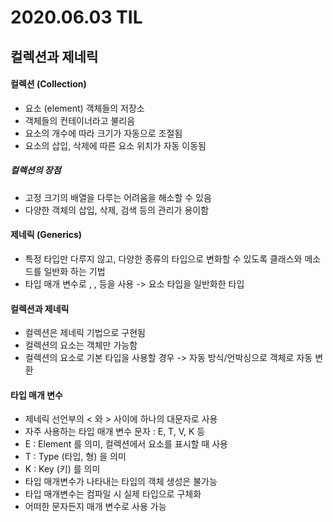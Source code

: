 # 2020.06.03 TIL

## 컬렉션과 제네릭  

#### 컬렉션 (Collection)  
- 요소 (element) 객체들의 저장소  
- 객체들의 컨테이너라고 불리음  
- 요소의 개수에 따라 크기가 자동으로 조절됨  
- 요소의 삽입, 삭제에 따른 요소 위치가 자동 이동됨  

##### 컬렉션의 장점  
- 고정 크기의 배열을 다루는 어려움을 해소할 수 있음  
- 다양한 객체의 삽입, 삭제, 검색 등의 관리가 용이함  

#### 제네릭 (Generics)  
- 특정 타입만 다루지 않고, 다양한 종류의 타입으로 변화할 수 있도록 클래스와 메소드를 일반화 하는 기법  
- 타입 매개 변수로 <E>, <K>, <V> 등을 사용 -> 요소 타입을 일반화한 타입  

#### 컬렉션과 제네릭  
- 컬렉션은 제네릭 기법으로 구현됨  
- 컬렉션의 요소는 객체만 가능함  
- 컬렉션의 요소로 기본 타입을 사용할 경우 -> 자동 방식/언박싱으로 객체로 자동 변환  

#### 타입 매개 변수  
- 제네릭 선언부의 < 와 > 사이에 하나의 대문자로 사용  
- 자주 사용하는 타입 매개 변수 문자 : E, T, V, K 등  
- E : Element 를 의미, 컬렉션에서 요소를 표시할 때 사용  
- T : Type (타입, 형) 을 의미  
- K : Key (키) 를 의미  
- 타입 매개변수가 나타내는 타입의 객체 생성은 불가능  
- 타입 매개변수는 컴파일 시 실제 타입으로 구체화  
- 어떠한 문자든지 매개 변수로 사용 가능  


